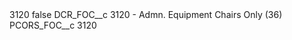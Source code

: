 <?xml version="1.0" encoding="UTF-8"?>
<CustomMetadata xmlns="http://soap.sforce.com/2006/04/metadata" xmlns:xsi="http://www.w3.org/2001/XMLSchema-instance" xmlns:xsd="http://www.w3.org/2001/XMLSchema">
    <label>3120</label>
    <protected>false</protected>
    <values>
        <field>DCR_FOC__c</field>
        <value xsi:type="xsd:string">3120 - Admn. Equipment Chairs Only (36)</value>
    </values>
    <values>
        <field>PCORS_FOC__c</field>
        <value xsi:type="xsd:string">3120</value>
    </values>
</CustomMetadata>
